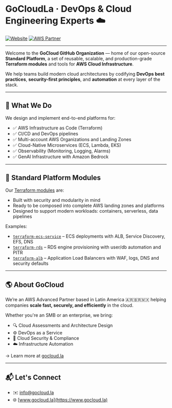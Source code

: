 # GoCloudLa · DevOps & Cloud Engineering Experts ☁️

[![Website](https://img.shields.io/badge/www.gocloud.la-%2312100E.svg?style=for-the-badge&logo=AmazonAWS&logoColor=white)](https://www.gocloud.la)
[![AWS Partner](https://img.shields.io/badge/AWS%20Partner-Advanced-orange?style=for-the-badge&logo=amazonaws&logoColor=white)](https://aws.amazon.com/partners/find/)

---

Welcome to the **GoCloud GitHub Organization** — home of our open-source **Standard Platform**, a set of reusable, scalable, and production-grade **Terraform modules** and tools for **AWS Cloud Infrastructure**.

We help teams build modern cloud architectures by codifying **DevOps best practices**, **security-first principles**, and **automation** at every layer of the stack.

---

## 🚀 What We Do

We design and implement end-to-end platforms for:

- ✅ AWS Infrastructure as Code (Terraform)
- ✅ CI/CD and DevOps pipelines
- ✅ Multi-account AWS Organizations and Landing Zones
- ✅ Cloud-Native Microservices (ECS, Lambda, EKS)
- ✅ Observability (Monitoring, Logging, Alarms)
- ✅ GenAI Infrastructure with Amazon Bedrock

---

## 🧱 Standard Platform Modules

Our [Terraform modules](https://github.com/GoCloudLa?tab=repositories&q=terraform-) are:

- Built with security and modularity in mind
- Ready to be composed into complete AWS landing zones and platforms
- Designed to support modern workloads: containers, serverless, data pipelines

Examples:

- [`terraform-ecs-service`](https://github.com/GoCloudLa/terraform-ecs-service) – ECS deployments with ALB, Service Discovery, EFS, DNS
- [`terraform-rds`](https://github.com/GoCloudLa/terraform-rds) – RDS engine provisioning with user/db automation and PITR
- [`terraform-alb`](https://github.com/GoCloudLa/terraform-alb) – Application Load Balancers with WAF, logs, DNS and security defaults

---

## 🌎 About GoCloud

We’re an AWS Advanced Partner based in Latin America 🇦🇷🇧🇷🇲🇽 helping companies **scale fast, securely, and efficiently** in the cloud.

Whether you're an SMB or an enterprise, we bring:

- 🔍 Cloud Assessments and Architecture Design
- ⚙️ DevOps as a Service
- 🔐 Cloud Security & Compliance
- ☁️ Infrastructure Automation

→ Learn more at [gocloud.la](https://www.gocloud.la)

---

## 📬 Let's Connect

- ✉️ info@gocloud.la
- 🌐 [www.gocloud.la](https://www.gocloud.la)

